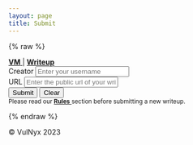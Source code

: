 ```yaml
---
layout: page
title: Submit
---
```


{% raw %}

<section class="form-container">
  <form class="form submit-form" id="myForm" action="https://formspree.io/f/xbjewngg" method="POST">
    <article class="form-options">
      <a href="/submit/">
        <strong>VM</strong>
      </a> 
      <span>|</span>
      <a href="/submit-writeup" class="active">
        <strong>Writeup</strong>
      </a> 
    </article>
    <div>
      <label class="form-label" for="creator">Creator</label>
      <input class="form-control" id="creator" name="Creator" type="text" maxlength="15" placeholder="Enter your username" required />
    </div>
    <div>
      <label class="form-label" for="url">URL</label>
      <input class="form-control" id="url" name="URL" type="url" pattern="https?://.+" placeholder="Enter the public url of your writeup" required />
    </div>
    <div>
      <button class="button" type="submit">Submit</button>
      <button class="button" type="reset">Clear</button>
    </div>
    <div class="form-footer">
      <small>Please read our 
        <a href="/rules" target="_blank">
          <strong>Rules</strong>
        </a> 
        section before submitting a new writeup.
      </small>
    </div>
  </form>
</section>

{% endraw %}

<footer>
  <p>© VulNyx 2023</p>
</footer>

<script>
  document.getElementById("myForm").addEventListener("submit", function(event) {
    event.preventDefault();
    
    Swal.fire({
      toast: true,
      position: 'bottom-end',
      title: 'Writeup successfully submitted! Thank you for your contribution.',
      customClass : {
        title: 'swal2-title'
      },
      background: '#21b01d',
      focusConfirm: false,
      showConfirmButton: false,
      showCloseButton: true,
      timer: 3000,
      timerProgressBar: true,
    });

    var form = document.getElementById("myForm");
    var url = form.action;
    var formData = new FormData(form);

    fetch(url, {
      method: "POST",
      body: formData
    })
    .then(response => {
      console.log("Submit succesfully! Thanks.");
    })
    .catch(error => {
      console.log("The submission was successful but the github pages are throwing a CORS error. Don't worry.");
    });
    form.reset();
  });
</script>
